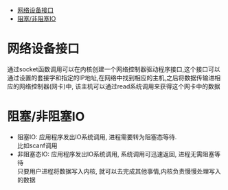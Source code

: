 - [网络设备接口](#网络设备接口)
- [阻塞/非阻塞IO](#阻塞非阻塞io)

# 网络设备接口
通过socket函数调用可以在内核创建一个网络控制器驱动程序接口,这个接口可以通过设置的套接字和指定的IP地址,在网络中找到相应的主机,之后将数据传输进相应的网络控制器(网卡)中, 该主机可以通过read系统调用来获得这个网卡中的数据

# 阻塞/非阻塞IO
- 阻塞IO: 应用程序发出IO系统调用, 进程需要转为阻塞态等待.\
  比如scanf调用
- 非阻塞态IO: 应用程序发出IO系统调用, 系统调用可迅速返回, 进程无需阻塞等待\
  只要用户进程将数据写入内核, 就可以去完成其他事情,内核负责慢慢处理写入的数据